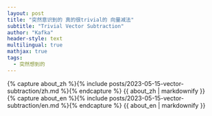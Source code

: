 ```yaml
---
layout: post
title: "突然意识到的 真的很trivial的 向量减法"
subtitle: "Trivial Vector Subtraction"
author: "Kafka"
header-style: text
multilingual: true
mathjax: true
tags:
  - 突然想到的
---
```


<!-- Chinese Version -->
<div class="zh post-container">
    {% capture about_zh %}{% include posts/2023-05-15-vector-subtraction/zh.md %}{% endcapture %}
    {{ about_zh | markdownify }}
</div>

<!-- English Version -->
<div class="en post-container">
    {% capture about_en %}{% include posts/2023-05-15-vector-subtraction/en.md %}{% endcapture %}
    {{ about_en | markdownify }}
</div>